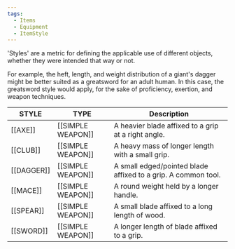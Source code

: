 ```yaml
---
tags:
  - Items
  - Equipment
  - ItemStyle
---
```

'Styles' are a metric for defining the applicable use of different objects, whether they were intended that way or not.

For example, the heft, length, and weight distribution of a giant's dagger might be better suited as a greatsword for an adult human. In this case, the greatsword style would apply, for the sake of proficiency, exertion, and weapon techniques.


| STYLE      | TYPE               | Description                                                   |
| ---------- | ------------------ | ------------------------------------------------------------- |
| [[AXE]]    | [[SIMPLE WEAPON]] | A heavier blade affixed to a grip at a right angle.           |
| [[CLUB]]   | [[SIMPLE WEAPON]] | A heavy mass of longer length with a small grip.              |
| [[DAGGER]] | [[SIMPLE WEAPON]] | A small edged/pointed blade affixed to a grip. A common tool. |
| [[MACE]]   | [[SIMPLE WEAPON]] | A round weight held by a longer handle.                       |
| [[SPEAR]]  | [[SIMPLE WEAPON]] | A small blade affixed to a long length of wood.               |
| [[SWORD]]  | [[SIMPLE WEAPON]] | A longer length of blade affixed to a grip.                   |
